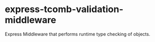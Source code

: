 # express-tcomb-validation-middleware
Express Middleware that performs runtime type checking of objects.
